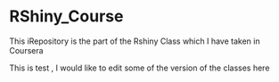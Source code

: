 

# RShiny_Course
This iRepository is the part of the Rshiny Class which I have taken in Coursera

This is test , I would like to edit some of the version of the classes here

